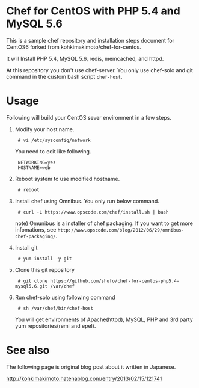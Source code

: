 # Chef for CentOS with PHP 5.4 and MySQL 5.6

This is a sample chef repository and installation steps document for CentOS6 forked from kohkimakimoto/chef-for-centos.

It will Install PHP 5.4, MySQL 5.6, redis, memcached, and httpd.

At this repository you don't use chef-server.
You only use chef-solo and git command in the custom bash script `chef-host`.

# Usage

Following will build your CentOS sever environment in a few steps.

1. Modify your host name.

        # vi /etc/sysconfig/network

    You need to edit like following.

        NETWORKING=yes
        HOSTNAME=web

1. Reboot system to use modified hostname.

        # reboot

1. Install chef using Omnibus. You only run below command.

        # curl -L https://www.opscode.com/chef/install.sh | bash

    note) Omunibus is a installer of chef packaging. If you want to get more infomations, see `http://www.opscode.com/blog/2012/06/29/omnibus-chef-packaging/`.

1. Install git

        # yum install -y git

1. Clone this git repository

        # git clone https://github.com/shufo/chef-for-centos-php5.4-mysql5.6.git /var/chef

1. Run chef-solo using following command

        # sh /var/chef/bin/chef-host

    You will get environments of Apache(httpd), MySQL, PHP and 3rd party yum repositories(remi and epel).

# See also

The following page is original blog post about it written in Japanese.

http://kohkimakimoto.hatenablog.com/entry/2013/02/15/121741



